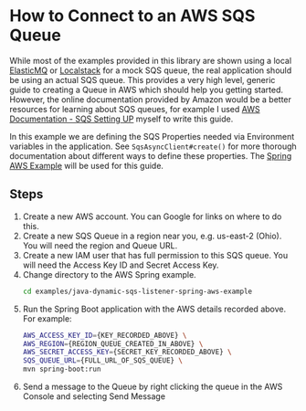 # How to Connect to an AWS SQS Queue
While most of the examples provided in this library are shown using a local [ElasticMQ](https://github.com/adamw/elasticmq) or
[Localstack](https://github.com/localstack/localstack) for a mock SQS queue, the real application should be using an actual SQS queue. This provides a very
high level, generic guide to creating a Queue in AWS which should help you getting started. However, the online documentation provided by Amazon would be a
better resources for learning about SQS queues, for example I used
[AWS Documentation - SQS Setting UP](https://docs.aws.amazon.com/AWSSimpleQueueService/latest/SQSDeveloperGuide/sqs-setting-up.html) myself to
write this guide.

In this example we are defining the SQS Properties needed via Environment variables in the application. See `SqsAsyncClient#create()` for more thorough
documentation about different ways to define these properties. The [Spring AWS Example](../../examples/java-dynamic-sqs-listener-spring-aws-example) will be
used for this guide.

## Steps
1. Create a new AWS account. You can Google for links on where to do this.
1. Create a new SQS Queue in a region near you, e.g. us-east-2 (Ohio). You will need the region and Queue URL.
1. Create a new IAM user that has full permission to this SQS queue. You will need the Access Key ID and Secret Access Key.
1. Change directory to the AWS Spring example.
    ```bash
    cd examples/java-dynamic-sqs-listener-spring-aws-example
    ```
1. Run the Spring Boot application with the AWS details recorded above. For example:
    ```bash
    AWS_ACCESS_KEY_ID={KEY_RECORDED_ABOVE} \
    AWS_REGION={REGION_QUEUE_CREATED_IN_ABOVE} \
    AWS_SECRET_ACCESS_KEY={SECRET_KEY_RECORDED_ABOVE} \
    SQS_QUEUE_URL={FULL_URL_OF_SQS_QUEUE} \
    mvn spring-boot:run
    ```
1. Send a message to the Queue by right clicking the queue in the AWS Console and selecting Send Message
